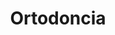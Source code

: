 ---
templateKey: specialties-page
language: es
title: Ortodoncia
redirects: /en/specialties/orthodontics/
hero:
  display: true
  type: default
  image: /img/hero-orthodontics.jpg
  parallax: false
  title: >
    <span class="bebas" style="font-family:Bebas Neue Bold;color:white;font-weight:lighter">Ortodoncia</span>
  indicator: false
  halfSize: true
quote:
  title: ''
  body: >
    No basta con solo alinear los dientes. La suma de las caracterizaciones y pequeños detalles que se puedan lograr en la fase de acabado, definirán la excelencia del resultado. Es por ello que en algunas personas los dientes lucirán realmente hermosos, y en otras, simplemente derechos.
  author: Dr. José Miguel Gómez Díez
  footer:
    position: Ortodoncista
    clinic: DENTAL VIP, Especialidades Odontológicas s.c.
lightQuote:
  color: '#ededed'
  display: true
  img:
    ld: /img/quotes-orthodontics.jpg
    pt: /img/quotes-orthodontics-portrait.jpg
  content: CREÍA DIFÍCIL OBTENER BUENOS RESULTADOS EN UN CASO TAN COMPLEJO COMO EL MÍO. USÉ APARATOS FIJOS POR AÑO Y MEDIO PARA QUE ME PUDIERAN OPERAR Y CORREGIR LA POSICIÓN DE LOS MAXILARES. AHORA SOY OTRA, LOS DOCTORES ENDEREZARON MIS DIENTES Y TRANSFORMARON MI CARA. ALGO FANTÁSTICO. "
procedures:
  display: true
  title: ¡Dele a su Salud el Valor que se Merece!
  procedures:
    - title: Instalaciones
      to: /la-clinica/instalaciones/
      img: /img/procedures-facilities.jpg
    - title: Tecnología
      to: /la-clinica/tecnologia/
      img: /img/procedures-technology.jpg
    - title: Profesionales
      to:  /profesionales/
      img: /img/procedures-professionals.png
---
